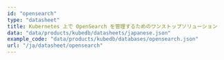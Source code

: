 ```yaml
---
id: "opensearch"
type: "datasheet"
title: Kubernetes 上で OpenSearch を管理するためのワンストップソリューション
data: "data/products/kubedb/datasheets/japanese.json"
example_code: "data/products/kubedb/databases/opensearch.json"
url: "/ja/datasheet/opensearch"
---
```

